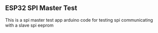 ## ESP32 SPI Master Test

This is a spi master test app arduino code for testing spi communicating with a slave spi eeprom 